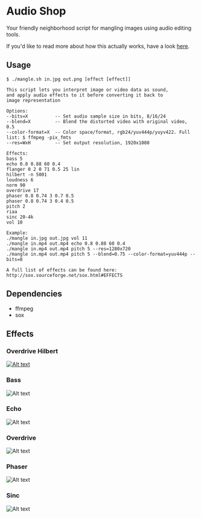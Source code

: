 # Audio Shop
Your friendly neighborhood script for mangling images using audio editing tools.

If you'd like to read more about how this actually works, have a look [here](http://memcpy.io/audio-editing-images.html).

## Usage
    $ ./mangle.sh in.jpg out.png [effect [effect]]

    This script lets you interpret image or video data as sound,
    and apply audio effects to it before converting it back to
    image representation

    Options:
    --bits=X          -- Set audio sample size in bits, 8/16/24
    --blend=X         -- Blend the distorted video with original video, 0.5
    --color-format=X  -- Color space/format, rgb24/yuv444p/yuyv422. Full list: $ ffmpeg -pix_fmts
    --res=WxH         -- Set output resolution, 1920x1080

    Effects:
    bass 5
    echo 0.8 0.88 60 0.4
    flanger 0 2 0 71 0.5 25 lin
    hilbert -n 5001
    loudness 6
    norm 90
    overdrive 17
    phaser 0.8 0.74 3 0.7 0.5
    phaser 0.8 0.74 3 0.4 0.5
    pitch 2
    riaa
    sinc 20-4k
    vol 10

    Example:
    ./mangle in.jpg out.jpg vol 11
    ./mangle in.mp4 out.mp4 echo 0.8 0.88 60 0.4
    ./mangle in.mp4 out.mp4 pitch 5 --res=1280x720
    ./mangle in.mp4 out.mp4 pitch 5 --blend=0.75 --color-format=yuv444p --bits=8

    A full list of effects can be found here: http://sox.sourceforge.net/sox.html#EFFECTS

    
## Dependencies
 * ffmpeg
 * sox

## Effects

### Overdrive Hilbert
[![Alt text](/../media/apollo_b8_fyuv444p_overdrive_hilbert.gif?raw=true "Apollo 11 launch")](/../media/apollo_b8_fyuv444p_overdrive_hilbert.mp4?raw=true)


### Bass
![Alt text](/../media/eiffel_tower_bass.jpg?raw=true "eiffel_tower bass")

### Echo
![Alt text](/../media/eiffel_tower_echo.jpg?raw=true "eiffel_tower echo")

### Overdrive
![Alt text](/../media/eiffel_tower_overdrive.jpg?raw=true "eiffel_tower overdrive")

### Phaser
![Alt text](/../media/eiffel_tower_phaser.jpg?raw=true "eiffel_tower phaser")

### Sinc
![Alt text](/../media/eiffel_tower_sinc.jpg?raw=true "eiffel_tower sinc")
